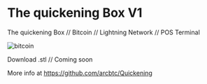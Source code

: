 # The quickening Box V1
 The quickening Box // Bitcoin // Lightning Network // POS Terminal
 
![bitcoin](https://github.com/cryptonobo/The-quickening-Box-/blob/master/pub_cloaksV2.jpg)

Download .stl // Coming soon 

More info at https://github.com/arcbtc/Quickening
